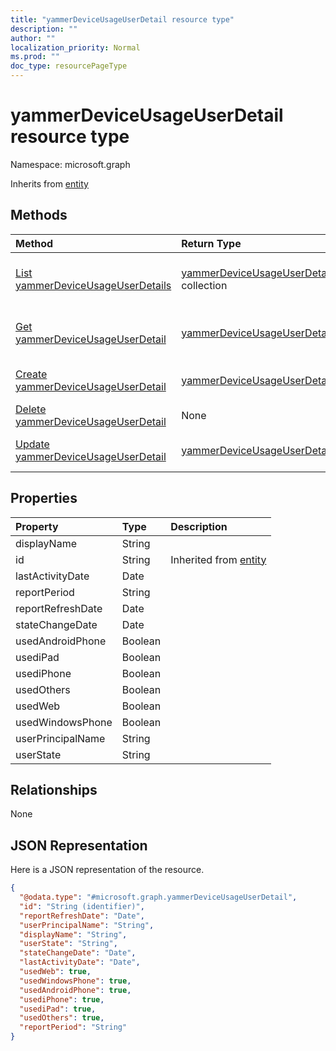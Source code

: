 ```yaml
---
title: "yammerDeviceUsageUserDetail resource type"
description: ""
author: ""
localization_priority: Normal
ms.prod: ""
doc_type: resourcePageType
---
```


# yammerDeviceUsageUserDetail resource type


Namespace: microsoft.graph




Inherits from [entity](../resources/entity.md)

## Methods
|Method|Return Type|Description|
|:---|:---|:---|
|[List yammerDeviceUsageUserDetails](../api/yammerdeviceusageuserdetail-list.md)|[yammerDeviceUsageUserDetail](../resources/yammerdeviceusageuserdetail.md) collection|List properties and relationships of the [yammerDeviceUsageUserDetail](../resources/yammerdeviceusageuserdetail.md) objects.|
|[Get yammerDeviceUsageUserDetail](../api/yammerdeviceusageuserdetail-get.md)|[yammerDeviceUsageUserDetail](../resources/yammerdeviceusageuserdetail.md)|Read properties and relationships of the [yammerDeviceUsageUserDetail](../resources/yammerdeviceusageuserdetail.md) object.|
|[Create yammerDeviceUsageUserDetail](../api/yammerdeviceusageuserdetail-create.md)|[yammerDeviceUsageUserDetail](../resources/yammerdeviceusageuserdetail.md)|Create a new [yammerDeviceUsageUserDetail](../resources/yammerdeviceusageuserdetail.md) object.|
|[Delete yammerDeviceUsageUserDetail](../api/yammerdeviceusageuserdetail-delete.md)|None|Deletes a [yammerDeviceUsageUserDetail](../resources/yammerdeviceusageuserdetail.md).|
|[Update yammerDeviceUsageUserDetail](../api/yammerdeviceusageuserdetail-update.md)|[yammerDeviceUsageUserDetail](../resources/yammerdeviceusageuserdetail.md)|Update the properties of a [yammerDeviceUsageUserDetail](../resources/yammerdeviceusageuserdetail.md) object.|

## Properties
|Property|Type|Description|
|:---|:---|:---|
|displayName|String||
|id|String| Inherited from [entity](../resources/entity.md)|
|lastActivityDate|Date||
|reportPeriod|String||
|reportRefreshDate|Date||
|stateChangeDate|Date||
|usedAndroidPhone|Boolean||
|usediPad|Boolean||
|usediPhone|Boolean||
|usedOthers|Boolean||
|usedWeb|Boolean||
|usedWindowsPhone|Boolean||
|userPrincipalName|String||
|userState|String||

## Relationships
None

## JSON Representation
Here is a JSON representation of the resource.
<!-- {
  "blockType": "resource",
  "keyProperty": "id",
  "@odata.type": "microsoft.graph.yammerDeviceUsageUserDetail",
  "baseType": "microsoft.graph.entity",
  "openType": false
}
-->
``` json
{
  "@odata.type": "#microsoft.graph.yammerDeviceUsageUserDetail",
  "id": "String (identifier)",
  "reportRefreshDate": "Date",
  "userPrincipalName": "String",
  "displayName": "String",
  "userState": "String",
  "stateChangeDate": "Date",
  "lastActivityDate": "Date",
  "usedWeb": true,
  "usedWindowsPhone": true,
  "usedAndroidPhone": true,
  "usediPhone": true,
  "usediPad": true,
  "usedOthers": true,
  "reportPeriod": "String"
}
```

